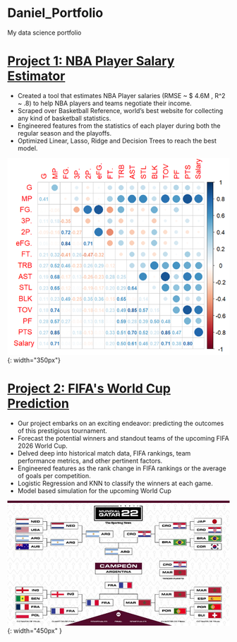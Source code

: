 # Daniel_Portfolio
My data science portfolio

# [Project 1: NBA Player Salary Estimator](https:) 
* Created a tool that estimates NBA Player salaries (RMSE ~ $ 4.6M , R^2 ~ .8) to help NBA players and teams negotiate their income.
* Scraped over Basketball Reference, world’s best website for collecting any kind of basketball statistics.
* Engineered features from the statistics of each player during both the regular season and the playoffs. 
* Optimized Linear, Lasso, Ridge and Decision Trees to reach the best model. 

![](/img/corrplot.png){: width="350px"}

# [Project 2: FIFA's World Cup Prediction](https:) 
* Our project embarks on an exciting endeavor: predicting the outcomes of this prestigious tournament.
* Forecast the potential winners and standout teams of the upcoming FIFA 2026 World Cup.
* Delved deep into historical match data, FIFA rankings, team performance metrics, and other pertinent factors. 
* Engineered features as the rank change in FIFA rankings or the average of goals per competition. 
* Logistic Regression and KNN to classify the winners at each game.
* Model based simulation for the upcoming World Cup

![](/img/bracket.jpg){: width="450px" }

